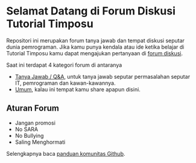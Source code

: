 # Selamat Datang di Forum Diskusi Tutorial Timposu

Repositori ini merupakan forum tanya jawab dan tempat diskusi seputar dunia pemrograman. Jika kamu punya kendala atau ide ketika belajar di Tutorial Timposu kamu dapat mengajukan pertanyaan di [forum diskusi](https://github.com/TutorialTimposu/forum/discussions).

Saat ini terdapat 4 kategori forum di antaranya
  * [Tanya Jawab / Q&A](https://github.com/TutorialTimposu/forum/discussions/categories/tanya-jawab), untuk tanya jawab seputar permasalahan seputar IT, pemrograman dan kawan-kawannya.
  * [Umum](https://github.com/TutorialTimposu/forum/discussions/categories/umum), kalau ini tempat kamu share apapun disini.

## Aturan Forum
* Jangan promosi
* No SARA
* No Bullying
* Saling Menghormati

Selengkapnya baca [panduan komunitas Github](https://docs.github.com/en/site-policy/github-terms/github-community-guidelines).

